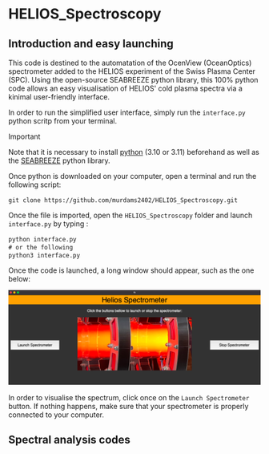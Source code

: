 # HELIOS_Spectroscopy
## Introduction and easy launching
This code is destined to the automatation of the OcenView (OceanOptics) spectrometer added to the HELIOS experiment of the Swiss Plasma Center (SPC). Using the open-source SEABREEZE python library, this 100% python code allows an easy visualisation of HELIOS' cold plasma spectra via a kinimal user-friendly interface. 

In order to run the simplified user interface, simply run the `interface.py` python scritp from your terminal. 

> [!IMPORTANT]
>Note that it is necessary to install [python](https://www.python.org/downloads/) (3.10 or 3.11) beforehand as well as the [SEABREEZE](https://github.com/ap--/python-seabreeze#changes) python library. 

Once python is downloaded on your computer, open a terminal and run the following script:

```
git clone https://github.com/murdams2402/HELIOS_Spectroscopy.git
```

Once the file is imported, open the `HELIOS_Spectroscopy` folder and launch `interface.py` by typing :
```
python interface.py
# or the following 
python3 interface.py
``` 
 Once the code is launched, a long window should appear, such as the one below: 

![Image of the user interface](/Images/interface.png)

In order to visualise the spectrum, click once on the `Launch Spectrometer` button. If nothing happens, make sure that your spectrometer is properly connected to your computer.

## Spectral analysis codes